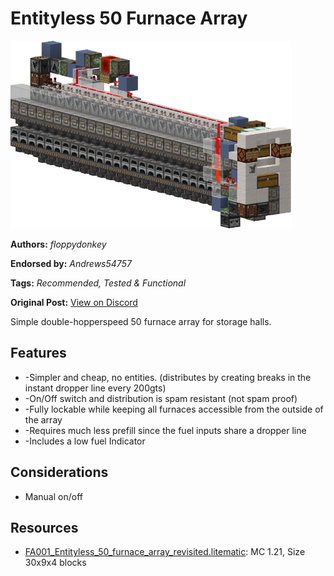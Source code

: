 # Entityless 50 Furnace Array
<img alt="area_render.png" src="images/area_render.png?raw=1" height="300px">

**Authors:** *floppydonkey*

**Endorsed by:** *Andrews54757*

**Tags:** *Recommended, Tested & Functional*

**Original Post:** [View on Discord](https://discord.com/channels/1375556143186837695/1388179525975806059)

Simple double-hopperspeed 50 furnace array for storage halls.

## Features
- -Simpler and cheap, no entities. (distributes by creating breaks in the instant dropper line every 200gts)
- -On/Off switch and distribution is spam resistant (not spam proof)
- -Fully lockable while keeping all furnaces accessible from the outside of the array
- -Requires much less prefill since the fuel inputs share a dropper line
- -Includes a low fuel Indicator

## Considerations
- Manual on/off

## Resources
- [FA001_Entityless_50_furnace_array_revisited.litematic](attachments/FA001_Entityless_50_furnace_array_revisited.litematic): MC 1.21, Size 30x9x4 blocks
